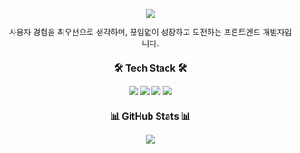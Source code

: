 <p align="center">
  <img src="https://capsule-render.vercel.app/api?type=waving&color=d6decf&text=&animation=twinkling&height=100&width=700"/>
</p>

<p align="center">
  사용자 경험을 최우선으로 생각하며, 끊임없이 성장하고 도전하는 프론트엔드 개발자입니다.
</p>

<h3 align="center">🛠 Tech Stack 🛠</h3>
<p align="center">
  <img src="https://img.shields.io/badge/Next.js-000000?style=flat-square&logo=nextdotjs&logoColor=white"/>
  <img src="https://img.shields.io/badge/React-61DAFB?style=flat-square&logo=react&logoColor=black"/>
  <img src="https://img.shields.io/badge/TypeScript-3178C6?style=flat-square&logo=typescript&logoColor=white"/>
  <img src="https://img.shields.io/badge/JavaScript-F7DF1E?style=flat-square&logo=javascript&logoColor=black"/>
</p>

<h3 align="center">📊 GitHub Stats 📊 </h3>
<p align="center"> 
	<img src="https://github-readme-stats.vercel.app/api?username=erica0321&theme=transparent&show_icons=true"/></a>
</p>

<!-- <p align="center">
  <a href="https://hits.seeyoufarm.com">
    <img src="https://hits.seeyoufarm.com/api/count/incr/badge.svg?url=https%3A%2F%2Fgithub.com%2Ferica0321%2Fhit-counter&count_bg=%23A3C2FF&title_bg=%23232222&icon=github.svg&icon_color=%23E7E7E7&edge_flat=false"/>
  </a>
</p> -->
